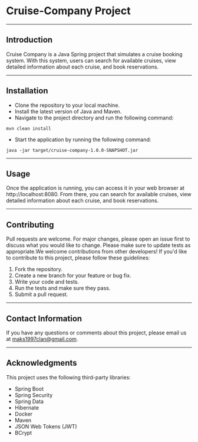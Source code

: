 # Cruise-Company Project

<hr>

## Introduction

Cruise Company is a Java Spring project that simulates a cruise booking system. With this system, users can search for
available cruises, view detailed information about each cruise, and book reservations.
<hr>

## Installation

<ul>
<li>Clone the repository to your local machine.</li>
<li>Install the latest version of Java and Maven.</li>
<li>Navigate to the project directory and run the following command:</li>
</ul>

```
mvn clean install
```

<ul>
<li>Start the application by running the following command:</li></ul>

```
java -jar target/cruise-company-1.0.0-SNAPSHOT.jar
```

<hr>

## Usage

Once the application is running, you can access it in your web browser at http://localhost:8080. From there, you can
search for available cruises, view detailed information about each cruise, and book reservations.

<hr>

## Contributing

Pull requests are welcome. For major changes, please open an issue first
to discuss what you would like to change.
Please make sure to update tests as appropriate.We welcome contributions from other developers! If you'd like to
contribute to this project, please follow these guidelines:

<ol>
<li>Fork the repository.</li>
<li>Create a new branch for your feature or bug fix.</li>
<li>Write your code and tests.</li>
<li>Run the tests and make sure they pass.</li>
<li>Submit a pull request.</li></ol>

<hr>

## Contact Information

If you have any questions or comments about this project, please email us at maks1997clan@gmail.com.

<hr>

## Acknowledgments

This project uses the following third-party libraries:
<ul>
<li>Spring Boot</li>
<li>Spring Security</li>
<li>Spring Data</li>
<li>Hibernate</li>
<li>Docker</li>
<li>Maven</li>
<li>JSON Web Tokens (JWT)
</li><li>BCrypt
</li></ul>
